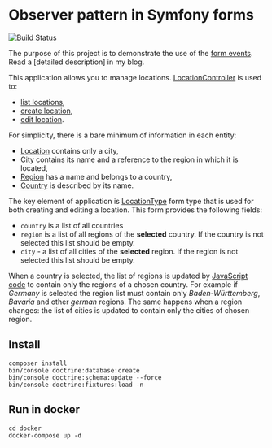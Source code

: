 # Observer pattern in Symfony forms

[![Build Status](https://travis-ci.org/vria/observer-pattern-symfony-forms.svg?branch=master)](https://travis-ci.org/vria/observer-pattern-symfony-forms)

The purpose of this project is to demonstrate the use of the [form events].
Read a [detailed description] in my blog.

This application allows you to manage locations. [LocationController] is used
to:
- [list locations],
- [create location],
- [edit location].

For simplicity, there is a bare minimum of information in each entity:
- [Location] contains only a city,
- [City] contains its name and a reference to the region in which it is located,
- [Region] has a name and belongs to a country,
- [Country] is described by its name.

The key element of application is [LocationType] form type that is used for both
creating and editing a location. This form provides the following fields:

- `country` is a list of all countries
- `region` is a list of all regions of the **selected** country. If the country 
  is not selected this list should be empty.
- `city` - a list of all cities of the **selected** region. If the region is not
  selected this list should be empty.

When a country is selected, the list of regions is updated by [JavaScript code]
to contain only the regions of a chosen country. For example if *Germany* is 
selected the region list must contain only *Baden-Württemberg*, *Bavaria* and
other *german* regions. The same happens when a region changes: the list of
cities is updated to contain only the cities of chosen region.

## Install
```
composer install
bin/console doctrine:database:create
bin/console doctrine:schema:update --force
bin/console doctrine:fixtures:load -n
```

## Run in docker
```
cd docker
docker-compose up -d
```

[form events]: https://symfony.com/doc/current/form/events.html
[more ample description]: http://vria.eu/observer_pattern_in_symfony_forms/
[LocationController]: src/Controller/LocationController.php
[list locations]: src/Controller/LocationController.php#L44
[create location]: src/Controller/LocationController.php#L66
[edit location]: src/Controller/LocationController.php#L102
[Location]: src/Entity/Location.php
[City]: src/Entity/City.php
[Region]: src/Entity/Region.php
[Country]: src/Entity/Country.php
[LocationType]: src/Form/Type/LocationType.php
[JavaScript code]: public/js/location_form.js
